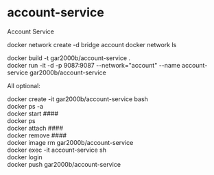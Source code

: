 # account-service
Account Service

docker network create -d bridge account 
docker network ls  

docker build -t gar2000b/account-service .  
docker run -it -d -p 9087:9087 --network="account" --name account-service gar2000b/account-service  

All optional:

docker create -it gar2000b/account-service bash  
docker ps -a  
docker start ####  
docker ps  
docker attach ####  
docker remove ####  
docker image rm gar2000b/account-service  
docker exec -it account-service sh  
docker login  
docker push gar2000b/account-service  